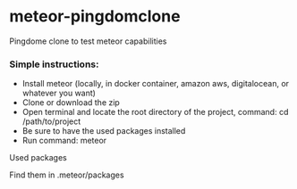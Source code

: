 # meteor-pingdomclone
<p>Pingdome clone to test meteor capabilities</p>
<h3>Simple instructions:</h3>
<ul>
<li>Install meteor (locally, in docker container, amazon aws, digitalocean, or whatever you want)</li>
<li>Clone or download the zip</li>
<li>Open terminal and locate the root directory of the project, command:   cd /path/to/project</li>
<li>Be sure to have the used packages installed</li>
<li>Run command:  meteor</li>
</ul>

<p>Used packages</p>
<p>Find them in .meteor/packages</p>
